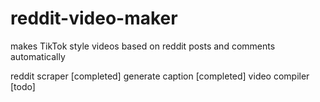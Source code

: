 # reddit-video-maker
makes TikTok style videos based on reddit posts and comments automatically 


reddit scraper [completed]
generate caption [completed]
video compiler [todo]
